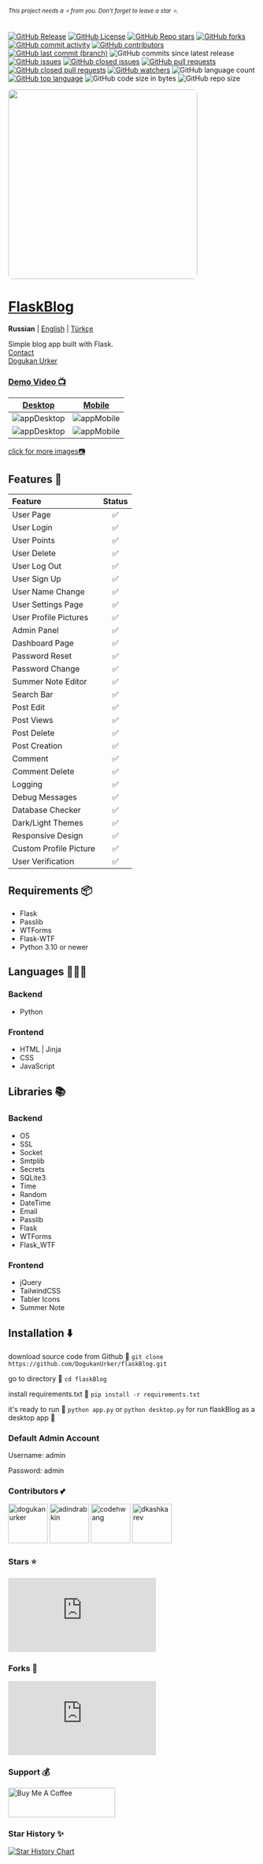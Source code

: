 ###### <sub> This project needs a ⭐️ from you. Don't forget to leave a star ⭐️. <sub/>
[![GitHub Release](<https://img.shields.io/github/v/release/dogukanurker/flaskblog?display_name=release&style=flat&labelColor=rgb(24%2024%2027)&color=rgb(244%2063%2094)&link=https%3A%2F%2Fgithub.com%2FDogukanUrker%2FflaskBlog%2Freleases>)](https://github.com/DogukanUrker/flaskBlog/releases)
[![GitHub License](<https://img.shields.io/github/license/dogukanurker/flaskblog?style=flat&labelColor=rgb(24%2024%2027)&color=rgb(244%2063%2094)&link=https%3A%2F%2Fgithub.com%2FDogukanUrker%2FflaskBlog%2Fblob%2Fmain%2FLICENSE>)](https://github.com/DogukanUrker/flaskBlog/blob/main/LICENSE)
[![GitHub Repo stars](<https://img.shields.io/github/stars/dogukanurker/flaskblog?style=flat&labelColor=rgb(24%2024%2027)&color=rgb(244%2063%2094)&link=https%3A%2F%2Fgithub.com%2FDogukanUrker%2FflaskBlog%2Fstargazers>)](https://github.com/DogukanUrker/flaskBlog/stargazers)
[![GitHub forks](<https://img.shields.io/github/forks/dogukanurker/flaskblog?style=flat&labelColor=rgb(24%2024%2027)&color=rgb(244%2063%2094)&link=https%3A%2F%2Fgithub.com%2FDogukanUrker%2FflaskBlog%2Fforks>)](https://github.com/DogukanUrker/flaskBlog/forks)
[![GitHub commit activity](<https://img.shields.io/github/commit-activity/t/dogukanurker/flaskblog?style=flat&labelColor=rgb(24%2024%2027)&color=rgb(244%2063%2094)&link=https%3A%2F%2Fgithub.com%2FDogukanUrker%2FflaskBlog%2Fcommits%2Fmain%2F>)](https://github.com/DogukanUrker/flaskBlog/commits/main/)
[![GitHub contributors](<https://img.shields.io/github/contributors/dogukanurker/flaskblog?style=flat&labelColor=rgb(24%2024%2027)&color=rgb(244%2063%2094)&link=https%3A%2F%2Fgithub.com%2FDogukanUrker%2FflaskBlog%2Fgraphs%2Fcontributors>)](https://github.com/DogukanUrker/flaskBlog/graphs/contributors)
[![GitHub last commit (branch)](<https://img.shields.io/github/last-commit/dogukanurker/flaskblog/main?style=flat&logoColor=rgb(250%20250%20250)&labelColor=rgb(24%2024%2027)&color=rgb(244%2063%2094)&link=https%3A%2F%2Fgithub.com%2FDogukanUrker%2FflaskBlog%2Fcommits%2Fmain%2F>)](https://github.com/DogukanUrker/flaskBlog/commits/main/)
![GitHub commits since latest release](<https://img.shields.io/github/commits-since/dogukanurker/flaskblog/latest?style=flat&labelColor=rgb(24%2024%2027)&color=rgb(244%2063%2094)>)
[![GitHub issues](<https://img.shields.io/github/issues/dogukanurker/flaskblog?style=flat&logoColor=rgb(24%2024%2027)&labelColor=rgb(24%2024%2027)&color=rgb(244%2063%2094)&link=https%3A%2F%2Fgithub.com%2FDogukanUrker%2FflaskBlog%2Fissues>)](https://github.com/DogukanUrker/flaskBlog/issues)
[![GitHub closed issues](<https://img.shields.io/github/issues-closed/dogukanurker/flaskblog?style=flat&labelColor=rgb(24%2024%2027)&color=rgb(244%2063%2094)&link=https%3A%2F%2Fgithub.com%2FDogukanUrker%2FflaskBlog%2Fissues%3Fq%3Dis%253Aissue%2Bis%253Aclosed>)](https://github.com/DogukanUrker/flaskBlog/issues?q=is%3Aissue+is%3Aclosed)
[![GitHub pull requests](<https://img.shields.io/github/issues-pr/dogukanurker/flaskblog?style=flat&labelColor=rgb(24%2024%2027)&color=rgb(244%2063%2094)&link=https%3A%2F%2Fgithub.com%2FDogukanUrker%2FflaskBlog%2Fpulls>)](https://github.com/DogukanUrker/flaskBlog/pulls)
[![GitHub closed pull requests](<https://img.shields.io/github/issues-pr-closed/dogukanurker/flaskblog?style=flat&labelColor=rgb(24%2024%2027)&color=rgb(244%2063%2094)&link=https%3A%2F%2Fgithub.com%2FDogukanUrker%2FflaskBlog%2Fpulls%3Fq%3Dis%253Apr%2Bis%253Aclosed>)](https://github.com/DogukanUrker/flaskBlog/pulls?q=is%3Apr+is%3Aclosed)
[![GitHub watchers](<https://img.shields.io/github/watchers/dogukanurker/flaskblog?style=flat&labelColor=rgb(24%2024%2027)&color=rgb(244%2063%2094)&link=https%3A%2F%2Fgithub.com%2FDogukanUrker%2FflaskBlog%2Fwatchers>)](https://github.com/DogukanUrker/flaskBlog/watchers)
![GitHub language count](<https://img.shields.io/github/languages/count/dogukanurker/flaskblog?style=flat&labelColor=rgb(24%2024%2027)&color=rgb(244%2063%2094)>)
[![GitHub top language](<https://img.shields.io/github/languages/top/dogukanurker/flaskblog?style=flat&labelColor=rgb(24%2024%2027)&color=rgb(244%2063%2094)&link=https%3A%2F%2Fgithub.com%2Fsearch%3Fq%3Drepo%253ADogukanUrker%252FflaskBlog%2B%2Blanguage%253APython%26type%3Dcode>)](https://github.com/search?q=repo%3ADogukanUrker%2FflaskBlog++language%3APython&type=code)
![GitHub code size in bytes](<https://img.shields.io/github/languages/code-size/dogukanurker/flaskblog?style=flat&labelColor=rgb(24%2024%2027)&color=rgb(244%2063%2094)>)
![GitHub repo size](<https://img.shields.io/github/repo-size/dogukanurker/flaskblog?style=flat&labelColor=rgb(24%2024%2027)&color=rgb(244%2063%2094)>)

<img src="https://raw.githubusercontent.com/DogukanUrker/flaskBlog/main/images/GitHubBanner.png" style='border-radius: 0.5rem; widht:768px; height: 384px;' />

# [FlaskBlog](https://dogukanurker.com/flaskblog)

**Russian** | [English](../README.md) | [Türkçe](docs/readme_tr.md)


Simple blog app built with Flask.
<br/>
[Contact](mailto:dogukanurker@icloud.com)<br/>
[Dogukan Urker](https://dogukanurker.com)

### [Demo Video 📺](https://youtu.be/BTBXe6yPbLE)

| [Desktop](https://github.com/DogukanUrker/flaskBlog/tree/master/images/desktop) | [Mobile](https://github.com/DogukanUrker/flaskBlog/tree/master/images/mobile) |
| :-----------------------------------------------------------------------------: | :---------------------------------------------------------------------------: |
|                    ![appDesktop](/images/desktop/light.png)                     |                    ![appMobile](/images/mobile/light.jpeg)                    |
|                     ![appDesktop](/images/desktop/dark.png)                     |                    ![appMobile](/images/mobile/dark.jpeg)                     |

[click for more images📷](https://github.com/DogukanUrker/flaskBlog/tree/master/images)

## Features 💫

| Feature                | Status |
| :--------------------- | :----: |
| User Page              |   ✅   |
| User Login             |   ✅   |
| User Points            |   ✅   |
| User Delete            |   ✅   |
| User Log Out           |   ✅   |
| User Sign Up           |   ✅   |
| User Name Change       |   ✅   |
| User Settings Page     |   ✅   |
| User Profile Pictures  |   ✅   |
| Admin Panel            |   ✅   |
| Dashboard Page         |   ✅   |
| Password Reset         |   ✅   |
| Password Change        |   ✅   |
| Summer Note Editor     |   ✅   |
| Search Bar             |   ✅   |
| Post Edit              |   ✅   |
| Post Views             |   ✅   |
| Post Delete            |   ✅   |
| Post Creation          |   ✅   |
| Comment                |   ✅   |
| Comment Delete         |   ✅   |
| Logging                |   ✅   |
| Debug Messages         |   ✅   |
| Database Checker       |   ✅   |
| Dark/Light Themes      |   ✅   |
| Responsive Design      |   ✅   |
| Custom Profile Picture |   ✅   |
| User Verification      |   ✅   |

## Requirements 📦

- Flask
- Passlib
- WTForms
- Flask-WTF
- Python 3.10 or newer

## Languages 🧑🏻‍💻

### Backend

- Python

### Frontend

- HTML | Jinja
- CSS
- JavaScript

## Libraries 📚

### Backend

- OS
- SSL
- Socket
- Smtplib
- Secrets
- SQLite3
- Time
- Random
- DateTime
- Email
- Passlib
- Flask
- WTForms
- Flask_WTF

### Frontend

- jQuery
- TailwindCSS
- Tabler Icons
- Summer Note

## Installation ⬇️

download source code from Github 💾
`git clone https://github.com/DogukanUrker/flaskBlog.git`

go to directory 📁
`cd flaskBlog`

install requirements.txt 🔽
`pip install -r requirements.txt`

it's ready to run 🎉
`python app.py`
or
`python desktop.py`
for run flaskBlog as a desktop app 💯

### Default Admin Account

Username: admin

Password: admin

### Contributors 💕

<a href="https://github.com/dogukanurker"><img src="https://avatars.githubusercontent.com/u/62756402" title="dogukanurker" width="80" height="80"></a>
<a href="https://github.com/adindrabkin"><img src="https://avatars.githubusercontent.com/u/47116975" title="adindrabkin" width="80" height="80"></a>
<a href="https://github.com/codehwang"><img src="https://avatars.githubusercontent.com/u/26578588" title="codehwang" width="80" height="80"></a>
<a href="https://github.com/dkashkarev"><img src="https://avatars.githubusercontent.com/u/67013355" title="dkashkarev" width="80" height="80"></a>

### Stars ⭐

[![Stargazers for @DogukanUrker/flaskBlog](http://bytecrank.com/nastyox/reporoster/php/stargazersSVG.php?theme=dark&user=DogukanUrker&repo=flaskBlog)](https://github.com/DogukanUrker/flaskBlog/stargazers)

### Forks 🍴

[![Forkers for @DogukanUrker/flaskBlog](http://bytecrank.com/nastyox/reporoster/php/forkersSVG.php?theme=dark&user=DogukanUrker&repo=flaskBlog)](https://github.com/DogukanUrker/flaskBlog/network/members)

### Support 💰
<a href="https://dogukanurker.com/donate" target="_blank"><img src="https://cdn.buymeacoffee.com/buttons/v2/arial-red.png" alt="Buy Me A Coffee" style="height: 60px !important;width: 217px !important;" ></a>

### Star History ✨

[![Star History Chart](https://api.star-history.com/svg?repos=dogukanurker/flaskblog&type=Date)](https://star-history.com/#dogukanurker/flaskblog&Date)
